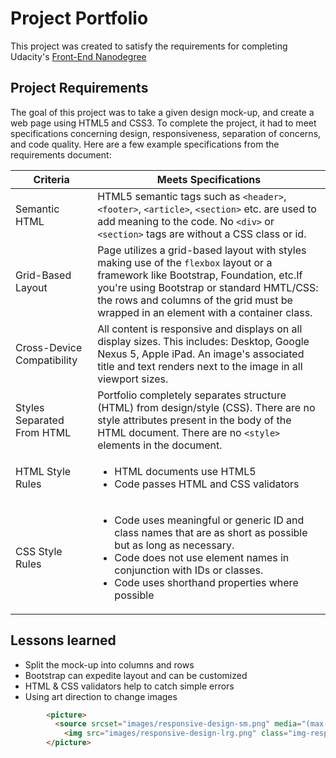 # Project Portfolio
This project was created to satisfy the requirements for completing Udacity's [Front-End Nanodegree](https://www.udacity.com/course/front-end-web-developer-nanodegree--nd001)

## Project Requirements

The goal of this project was to take a given design mock-up, and create a web page using HTML5 and CSS3. To complete the project, it had to meet specifications concerning design, responsiveness, separation of concerns, and code quality. Here are a few example specifications from the requirements document:

| Criteria      | Meets Specifications |
| ------------- | -------------------- |
| Semantic HTML | HTML5 semantic tags such as `<header>`, `<footer>`, `<article>`, `<section>` etc. are used to add meaning to the code. No `<div>` or `<section>` tags are without a CSS class or id. |
| Grid-Based Layout | Page utilizes a grid-based layout with styles making use of the `flexbox` layout or a framework like Bootstrap, Foundation, etc.If you're using Bootstrap or standard HMTL/CSS: the rows and columns of the grid must be wrapped in an element with a container class. |
| Cross-Device Compatibility | All content is responsive and displays on all display sizes. This includes: Desktop,  Google Nexus 5, Apple iPad. An image's associated title and text renders next to the image in all viewport sizes. |
| Styles Separated From HTML |  Portfolio completely separates structure (HTML) from design/style (CSS). There are no style attributes present in the body of the HTML document. There are no `<style>` elements in the document. |
| HTML Style Rules | <ul><li>HTML documents use HTML5 <!doctype html></li><li>Code passes HTML and CSS validators</li></ul> |
| CSS Style Rules | <ul><li>Code uses meaningful or generic ID and class names that are as short as possible but as long as necessary.</li><li>Code does not use element names in conjunction with IDs or classes.</li><li>Code uses shorthand properties where possible</li></ul> |

## Lessons learned
* Split the mock-up into columns and rows
* Bootstrap can expedite layout and can be customized
* HTML & CSS validators help to catch simple errors
* Using art direction to change images
```html
        <picture>
          <source srcset="images/responsive-design-sm.png" media="(max-width: 500px)">
            <img src="images/responsive-design-lrg.png" class="img-responsive center-block" alt="responsive design">
        </picture>
```
